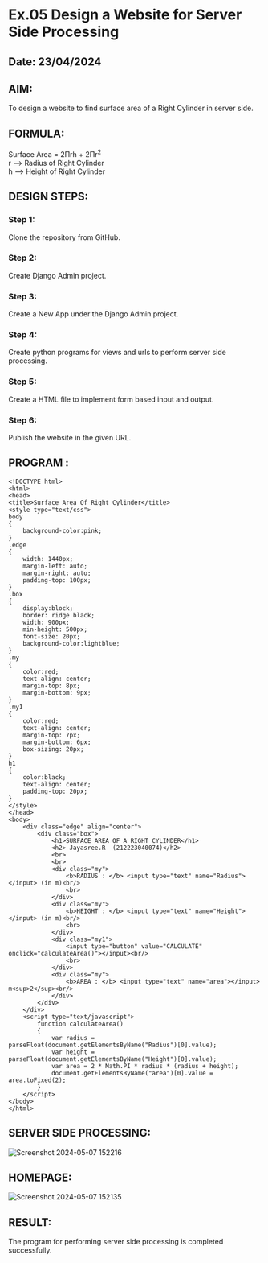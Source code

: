 # Ex.05 Design a Website for Server Side Processing
## Date: 23/04/2024

## AIM:
To design a website to find surface area of a Right Cylinder in server side.

## FORMULA:
Surface Area = 2Πrh + 2Πr<sup>2</sup>
<br>r --> Radius of Right Cylinder
<br>h --> Height of Right Cylinder

## DESIGN STEPS:

### Step 1:
Clone the repository from GitHub.

### Step 2:
Create Django Admin project.

### Step 3:
Create a New App under the Django Admin project.

### Step 4:
Create python programs for views and urls to perform server side processing.

### Step 5:
Create a HTML file to implement form based input and output.

### Step 6:
Publish the website in the given URL.

## PROGRAM :
```
<!DOCTYPE html>
<html>
<head>
<title>Surface Area Of Right Cylinder</title>
<style type="text/css">
body
{
    background-color:pink;
}
.edge
{
    width: 1440px;
    margin-left: auto;
    margin-right: auto;
    padding-top: 100px;
}
.box
{
    display:block;
    border: ridge black;
    width: 900px;
    min-height: 500px;
    font-size: 20px;
    background-color:lightblue;
}
.my
{
    color:red;
    text-align: center;
    margin-top: 8px;
    margin-bottom: 9px;
}
.my1
{
    color:red;
    text-align: center;
    margin-top: 7px;
    margin-bottom: 6px;
    box-sizing: 20px;
}
h1
{
    color:black;
    text-align: center;
    padding-top: 20px;
}
</style>
</head>
<body>
    <div class="edge" align="center">
        <div class="box">
            <h1>SURFACE AREA OF A RIGHT CYLINDER</h1>
            <h2> Jayasree.R  (212223040074)</h2>
            <br>
            <br>
            <div class="my">
                <b>RADIUS : </b> <input type="text" name="Radius"></input> (in m)<br/>
                <br>
            </div>
            <div class="my">
                <b>HEIGHT : </b> <input type="text" name="Height"></input> (in m)<br/>
                <br>
            </div>
            <div class="my1">
                <input type="button" value="CALCULATE" onclick="calculateArea()"></input><br/>
                <br>
            </div>
            <div class="my">
                <b>AREA : </b> <input type="text" name="area"></input> m<sup>2</sup><br/>
            </div>
        </div>
    </div>
    <script type="text/javascript">
        function calculateArea()
        {
            var radius = parseFloat(document.getElementsByName("Radius")[0].value);
            var height = parseFloat(document.getElementsByName("Height")[0].value);
            var area = 2 * Math.PI * radius * (radius + height);
            document.getElementsByName("area")[0].value = area.toFixed(2);
        }
    </script>
</body>
</html>
```

## SERVER SIDE PROCESSING:

![Screenshot 2024-05-07 152216](https://github.com/thirisha-0610/MathServer/assets/149347494/d8f84650-b007-4dd4-a3bc-471dd934af8b)

## HOMEPAGE:
![Screenshot 2024-05-07 152135](https://github.com/thirisha-0610/MathServer/assets/149347494/5af79499-1438-4769-a569-2872b4667788)


## RESULT:
The program for performing server side processing is completed successfully.

